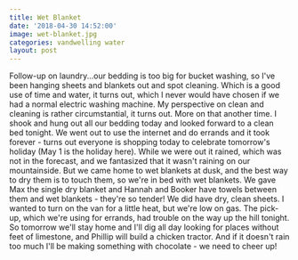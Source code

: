 ```yaml
---
title: Wet Blanket
date: '2018-04-30 14:52:00'
image: wet-blanket.jpg
categories: vandwelling water
layout: post
---
```


Follow-up on laundry...our bedding is too big for bucket washing, so I've been hanging sheets and blankets out and spot cleaning. Which is a good use of time and water, it turns out, which I never would have chosen if we had a normal electric washing machine. My perspective on clean and cleaning is rather circumstantial, it turns out. More on that another time.
I shook and hung out all our bedding today and looked forward to a clean bed tonight. We went out to use the internet and do errands and it took forever - turns out everyone is shopping today to celebrate tomorrow's holiday (May 1 is the holiday here).
While we were out it rained, which was not in the forecast, and we fantasized that it wasn't raining on our mountainside. But we came home to wet blankets at dusk, and the best way to dry them is to touch them, so we're in bed with wet blankets. We gave Max the single dry blanket and Hannah and Booker have towels between them and wet blankets - they're so tender! We did have dry, clean sheets.
I wanted to turn on the van for a little heat, but we're low on gas. The pick-up, which we're using for errands, had trouble on the way up the hill tonight. So tomorrow we'll stay home and I'll dig all day looking for places without feet of limestone, and Phillip will build a chicken tractor. And if it doesn't rain too much I'll be making something with chocolate - we need to cheer up!